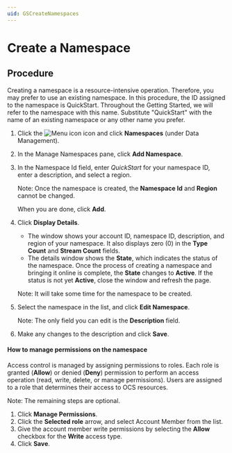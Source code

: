 ```yaml
---
uid: GSCreateNamespaces
---
```



# Create a Namespace

## Procedure

Creating a namespace is a resource-intensive operation. Therefore, you may prefer to use an existing namespace. In this procedure, the ID assigned to the namespace is QuickStart. Throughout the Getting Started, we will refer to the namespace with this name. Substitute "QuickStart" with the name of an existing namespace or any other name you prefer.

1. Click the ![Menu icon](images\menu-icon.png) icon and click **Namespaces** (under Data Management).


2. In the Manage Namespaces pane, click **Add Namespace**. 

3. In the Namespace Id field, enter _QuickStart_ for your namespace ID, enter a description, and select a region. 

   Note: Once the namespace is created, the **Namespace Id** and **Region** cannot be changed.

   When you are done, click **Add**.

4. Click **Display Details**.  

   - The window shows your account ID, namespace ID, description, and region of your namespace. It also displays zero (0) in the **Type Count** and **Stream Count** fields.  
   - The details window shows the **State**, which indicates the status of the namespace. Once the process of creating a namespace and bringing it online is complete, the **State** changes to **Active**. If the status is not yet **Active**, close the window and refresh the page. 

    Note: It will take some time for the namespace to be created. 

   <!-- LA: What is the status while the namespace is being set up? Can we give them an estimate of how long it might take for the namespace status to change to Active? Follow up with Derek. -->

5. Select the namespace in the list, and click **Edit Namespace**.  

   Note: The only field you can edit is the **Description** field.

6. Make any changes to the description and click **Save**.

#### How to manage permissions on the namespace

<!-- DB: I think it makes sense to have that discussion as part of the Roles discussion, since that's the explicit purpose of Roles. But agreed it shouldn't be repeated in every page. --><!-- LA: I will make a pass through all the topics once we've created the Roles topic. -->

Access control is managed by assigning permissions to roles. Each role is granted (**Allow**) or denied (**Deny**) permission to perform an access operation (read, write, delete, or manage permissions). Users are assigned to a role that determines their access to OCS resources. 

Note: The remaining steps are optional. 

1. Click **Manage Permissions**.
2. Click the **Selected role** arrow, and select Account Member from the list.
3. Give the account member write permissions by selecting the **Allow** checkbox for the **Write** access type.
4. Click **Save**.
